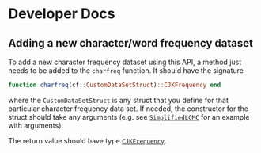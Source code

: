 # Developer Docs

## Adding a new character/word frequency dataset

To add a new character frequency dataset using this API, a method just needs to be added to the `charfreq` function. It should have the signature

```julia
function charfreq(cf::CustomDataSetStruct)::CJKFrequency end
```

where the `CustomDataSetStruct` is any struct that you define for that particular character frequency data set. If needed, the constructor for the struct should take any arguments (e.g. see [`SimplifiedLCMC`](@ref) for an example with arguments).

The return value should have type [`CJKFrequency`](@ref).
